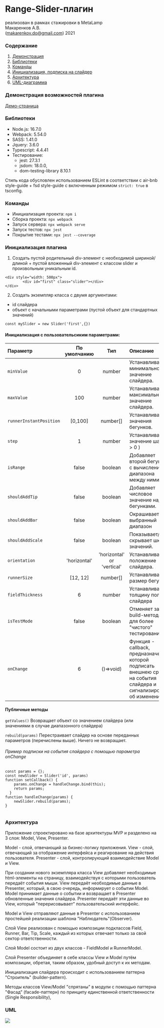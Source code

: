 # Range-Slider-плагин
реализован в рамках стажировки в MetaLamp <br />
Макаренков А.В. <br />
(makarenkov.do@gmail.com) 2021


### Содержание
1. [Демонстрация](#demo)
2. [Библиотеки](#libs)
3. [Команды](#commands)
4. [Инициализация, подписка на слайдер](#init)
5. [Архитектура](#arc)
6. [UML-диаграмма](#uml)

### Демонстрация возможностей плагина <a name="demo"></a> 
[Демо-страница](https://makarenkovdo.github.io/range-slider/dist/)

### Библиотеки <a name="libs"></a> 

* Node.js: 16.7.0
* Webpack: 5.54.0
* SASS: 1.41.0
* Jquery: 3.6.0
* Typescript: 4.4.41
* Тестирование: 
    - jest: 27.3.1
    - jsdom: 18.0.0,
    - dom-testing-library 8.10.1

Стиль кода обусловлен использованием ESLint в соответствии с air-bnb style-guide + fsd style-guide с включенным режимом ```strict: true``` в tsconfig.

### Команды <a name="commands"></a>
* Инициализация проекта: ```npm i```
* Сборка проекта: ```npx webpack```
* Запуск сервера: ```npx webpack serve```
* Запуск тестов: ```npx jest```
* Покрытие тестами: ```npx jest --coverage```

### Инициализация плагина <a name="init"></a> 
1) Создать пустой родительный div-элемент с необходимой шириной/длиной + пустой вложенный div-элемент с классом slider и произвольным уникальным id.
```
<div style="width: 500px">
        <div id="first" class="slider"></div>
</div>
```
2) Создать экземпляр класса c двумя аргументами:
- id слайдера
- объект с начальными параметрами (пустой объект для стандартных значений)
```
const mySlider = new Slider('first',{})
```

#### Инициализация с пользовательсиким параметрами:

| Параметр                            | По умолчанию | Тип     | Описание                                                                                     |
|:------------------------------------|:------------:|:-------:|:---------------------------------------------------------------------------------------------|
| ```minValue```               | 0            | number  | Устанавливает минимальное значение слайдера.                                                 |
| ```maxValue```               | 100         | number  | Устанавливает максимальное значение слайдера.                                                |
| ```runnerInstantPosition```             | [0,100]          | number[]  | Устанавливает значения бегунков.                                                       |
| ```step```             | 1            | number  | Устанавливает значение шага ( > 0 )     |
| ```isRange```         | false        | boolean | Добавляет второй бегунок с вычислением диапазона между ними.                                                          |
| ```shouldAddTip```             | false         | boolean | Добавляет числовое значение над бегунками.                                                  |
| ```shouldAddBar```        | false        | boolean | Окрашивает выбранный диапазон                                                                     
| ```shouldAddScale```           | false        | boolean | Показывает/скрывает шкалу значений.                                                          
| ```orientation```     | 'horizontal'        | 'horizontal' or 'vertical' | Устанавливает положение слайдера.     
| ```runnerSize```     | [12, 12]        | number[] | Устанавливает размер бегунков
| ```fieldThickness```     | 6       | number | Устанавливает толщину поля слайдера
| ```isTestMode```     | false       | boolean | Отменяет запуск build-метода для более "чистого" тестирования
| ```onChange```     | 6       | ()=>void) | Функция - callback, предназначение которой подписать внешнею среду на события слайдера и сигнализировать об изменениях.



#### Публичные методы

```getValues()``` Возвращает объект со значением слайдера (или значениями в случае диапазонного слайдера) 

```rebuild(params)``` Перестраивает слайдер на основе переданных параметров (перечислены выше). Ничего не возвращает.

###### Пример подписки на события слайдера с помощью параметра onChange

```
const params = {};
const newSlider = Slider('id', params)
function setCallback() {
    params.onChange = handleChange.bind(this);
    return params;
  }
function handleChange(params) {
    newSlider.rebuild(params); 
}


```

### Архитектура <a name="arc"></a>
Приложение спроектировано на базе архитектуры MVP и разделено на 3 слоя: Model, View, Presenter.

Model - слой, отвечающий за бизнес-логику приложения.
View - слой, отвечающий за отображение интерфейса и реагирование на действия пользователя.
Presenter - слой, контролирующий взаимодействие Model и View.

При создании нового экземпляра класса View добавляет необходимые html-элементы на страницу, взаимодействуя с которыми пользователь передаёт события мыши. View передаёт необходимые данные в Presenter, который, в свою очередь, информирует о событии Model.
Model принимает данные о событии и возвращает в Presenter обновленные значения слайдера. Presenter передаёт эти данные во View, который "перерисовывает" пользовательский интерфейс.

Model и View отправляют данные в Presenter с использованием простейшей реализации шаблона "Наблюдатель"(Observer).

Слой View реализован с помощью композиции подклассов Field, Runner, Bar, Tip, Scale, каждый из которых отвечает только  за свой сектор ответственности.

Слой Model состоит из двух классов - FieldModel и RunnerModel.

Слой Presenter объединяет в себе классы View и Model путём композиции, обретая, таким образом, удобный доступ к их методам.

Инициализация слайдера происходит с использованием паттерна "Строитель" (builder-pattern).

Методы классов View/Model "спрятаны" в модули с помощью паттерна "Фасад" (facade-паттерн) по принципу единственной ответственности (Single Responsibility), 

### UML <a name="uml"></a>
![](slider-uml.png)